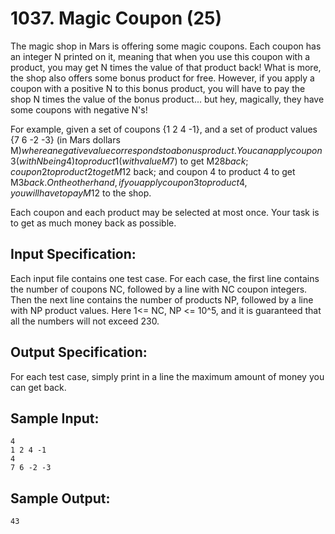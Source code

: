 # 1037. Magic Coupon (25)

The magic shop in Mars is offering some magic coupons. Each coupon has an integer N printed on it, meaning that when you use this coupon with a product, you may get N times the value of that product back! What is more, the shop also offers some bonus product for free. However, if you apply a coupon with a positive N to this bonus product, you will have to pay the shop N times the value of the bonus product... but hey, magically, they have some coupons with negative N's!  
  
For example, given a set of coupons {1 2 4 -1}, and a set of product values {7 6 -2 -3} (in Mars dollars M$) where a negative value corresponds to a bonus product. You can apply coupon 3 (with N being 4) to product 1 (with value M$7) to get M$28 back; coupon 2 to product 2 to get M$12 back; and coupon 4 to product 4 to get M$3 back. On the other hand, if you apply coupon 3 to product 4, you will have to pay M$12 to the shop.  
  
Each coupon and each product may be selected at most once. Your task is to get as much money back as possible.  

## Input Specification:

Each input file contains one test case. For each case, the first line contains the number of coupons NC, followed by a line with NC coupon integers. Then the next line contains the number of products NP, followed by a line with NP product values. Here 1<= NC, NP <= 10^5, and it is guaranteed that all the numbers will not exceed 230.

## Output Specification:

For each test case, simply print in a line the maximum amount of money you can get back.

## Sample Input:

```
4
1 2 4 -1
4
7 6 -2 -3
```

## Sample Output:

```
43
```